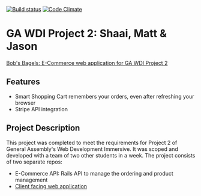 [![Build status][ci-image]][ci-url] [![Code Climate](https://codeclimate.com/github/fishermanswharff/api-1/badges/gpa.svg)](https://codeclimate.com/github/fishermanswharff/api-1)

GA WDI Project 2: Shaai, Matt & Jason
===
[Bob's Bagels: E-Commerce web application for GA WDI Project 2](http://bobsbagels.github.io/webapp/)

Features
--------- 
* Smart Shopping Cart remembers your orders, even after refreshing your browser
* Stripe API integration

Project Description
------- 
This project was completed to meet the requirements for Project 2 of General Assembly's Web Development Immersive. It was scoped and developed with a team of two other students in a week. The project consists of two separate repos: 

* E-Commerce API: Rails API to manage the ordering and product management
* [Client facing web application](https://github.com/fishermanswharff/webapp) 

[ci-image]: https://travis-ci.org/fishermanswharff/wdi_7_rails_lab_hn_api.svg?branch=master
[ci-url]: https://travis-ci.org/fishermanswharff/wdi_7_rails_lab_hn_api